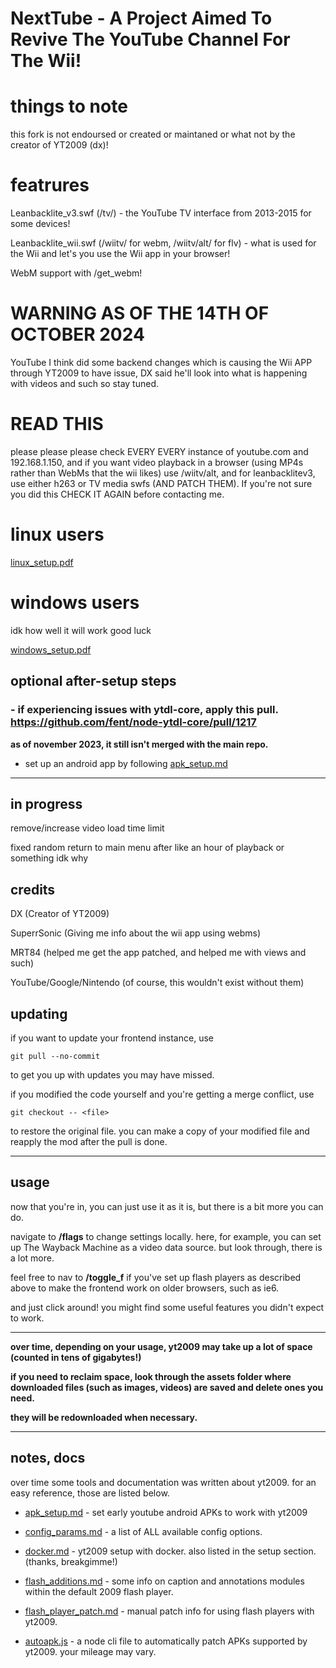 # NextTube - A Project Aimed To Revive The YouTube Channel For The Wii!

  # things to note

   this fork is not endoursed or created or maintaned or what not by the creator of YT2009 (dx)!

   # featrures

   Leanbacklite_v3.swf (/tv/) - the YouTube TV interface from 2013-2015 for some devices!

   Leanbacklite_wii.swf (/wiitv/ for webm, /wiitv/alt/ for flv) - what is used for the Wii and let's 
   you use the Wii app in your browser!

   WebM support with /get_webm! 

  # WARNING AS OF THE 14TH OF OCTOBER 2024 

  YouTube I think did some backend changes which is causing the Wii APP through YT2009 to have issue, DX
  said he'll look into what is happening with videos and such so stay tuned.

  # READ THIS

  please please please check EVERY EVERY instance of youtube.com and 192.168.1.150, and if you want
  video playback in a browser (using MP4s rather than WebMs that the wii likes) use /wiitv/alt,
  and for leanbacklitev3, use either h263 or TV media swfs (AND PATCH THEM). If you're not
  sure you did this CHECK IT AGAIN before contacting me.
  
  # linux users

   [linux_setup.pdf](linux_setup.pdf)

  # windows users

   idk how well it will work good luck

   [windows_setup.pdf](windows_setup.pdf) 

## optional after-setup steps

### - **if experiencing issues with ytdl-core, apply this pull. https://github.com/fent/node-ytdl-core/pull/1217**

**as of november 2023, it still isn't merged with the main repo.**

- set up an android app by following [apk_setup.md](apk_setup.md)

---

## in progress

  remove/increase video load time limit

  fixed random return to main menu after like an hour of playback or something idk why

## credits

  DX (Creator of YT2009)

  SuperrSonic (Giving me info about the wii app using webms)

  MRT84 (helped me get the app patched, and helped me with views and such)

  YouTube/Google/Nintendo (of course, this wouldn't exist without them)

## updating

if you want to update your frontend instance, use

```
git pull --no-commit
```

to get you up with updates you may have missed.

if you modified the code yourself and you're getting a merge conflict, use

```
git checkout -- <file>
```

to restore the original file. you can make a copy of your modified file and reapply the mod after the pull is done.

---

## usage

now that you're in, you can just use it as it is, but there is a bit more you can do.

navigate to **/flags** to change settings locally. here, for example, you can set up The Wayback Machine as a video data source. but look through, there is a lot more.

feel free to nav to **/toggle_f** if you've set up flash players as described above to make the frontend work on older browsers, such as ie6.

and just click around! you might find some useful features you didn't expect to work.

---

**over time, depending on your usage, yt2009 may take up a lot of space (counted in tens of gigabytes!)**

**if you need to reclaim space, look through the assets folder where downloaded files (such as images, videos) are saved and delete ones you need.**

**they will be redownloaded when necessary.**

---

## notes, docs

over time some tools and documentation was written about yt2009. for an easy reference, those are listed below.

- [apk_setup.md](apk_setup.md) - set early youtube android APKs to work with yt2009
- [config_params.md](config_params.md) - a list of ALL available config options.
- [docker.md](docker.md) - yt2009 setup with docker. also listed in the setup section. (thanks, breakgimme!)
- [flash_additions.md](flash_additions.md) - some info on caption and annotations modules within the default 2009 flash player.
- [flash_player_patch.md](flash_player_patch.md) - manual patch info for using flash players with yt2009.


- [autoapk.js](autoapk.js) - a node cli file to automatically patch APKs supported by yt2009. your mileage may vary.
